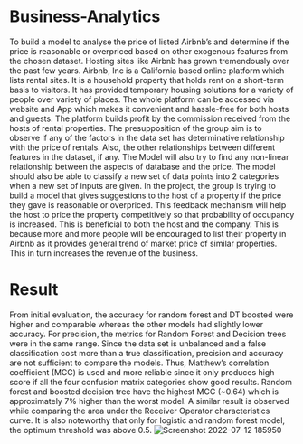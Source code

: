 # Business-Analytics
To build a model to analyse the price of listed Airbnb’s and determine if the price is reasonable
or overpriced based on other exogenous features from the chosen dataset.
Hosting sites like Airbnb has grown tremendously over the past few years. Airbnb, Inc is a
California based online platform which lists rental sites. It is a household property that holds
rent on a short-term basis to visitors. It has provided temporary housing solutions for a variety
of people over variety of places. The whole platform can be accessed via website and App
which makes it convenient and hassle-free for both hosts and guests. The platform builds profit
by the commission received from the hosts of rental properties.
The presupposition of the group aim is to observe if any of the factors in the data set has
determinative relationship with the price of rentals. Also, the other relationships between
different features in the dataset, if any. The Model will also try to find any non-linear
relationship between the aspects of database and the price. The model should also be able to
classify a new set of data points into 2 categories when a new set of inputs are given.
In the project, the group is trying to build a model that gives suggestions to the host of a
property if the price they gave is reasonable or overpriced. This feedback mechanism will help
the host to price the property competitively so that probability of occupancy is increased. This
is beneficial to both the host and the company. This is because more and more people will be
encouraged to list their property in Airbnb as it provides general trend of market price of similar
properties. This in turn increases the revenue of the business.
# Result
From initial evaluation, the accuracy for random forest and DT boosted were higher and
comparable whereas the other models had slightly lower accuracy.
For precision, the metrics for Random Forest and Decision trees were in the same range. Since
the data set is unbalanced and a false classification cost more than a true classification,
precision and accuracy are not sufficient to compare the models.
Thus, Matthew’s correlation coefficient (MCC) is used and more reliable since it only produces
high score if all the four confusion matrix categories show good results. Random forest and
boosted decision tree have the highest MCC (~0.64) which is approximately 7% higher than
the worst model. A similar result is observed while comparing the area under the Receiver
Operator characteristics curve.
It is also noteworthy that only for logistic and random forest model, the optimum threshold was
above 0.5.
![Screenshot 2022-07-12 185950](https://user-images.githubusercontent.com/96749935/178561451-2ae2315c-b33c-4217-b82b-fb27d856c4e8.png)
